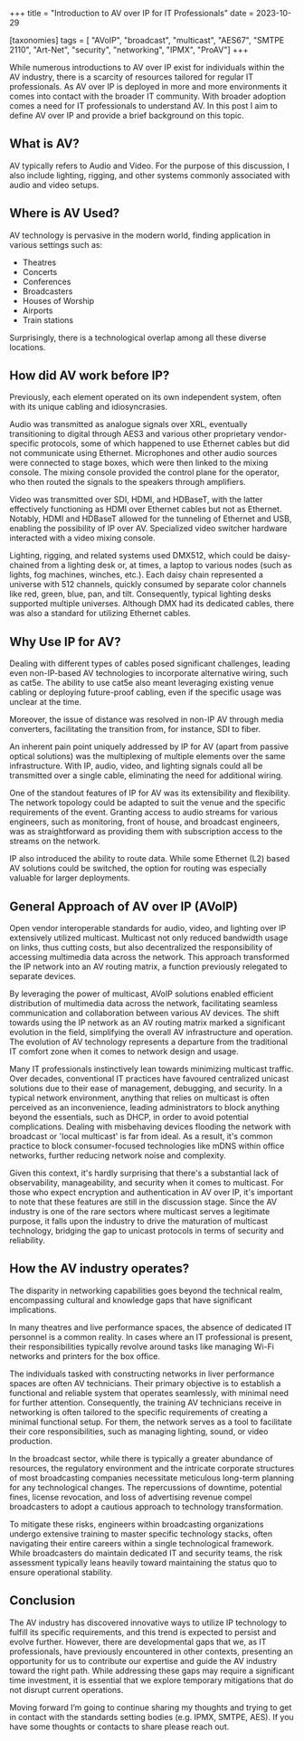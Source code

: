 +++
title = "Introduction to AV over IP for IT Professionals"
date = 2023-10-29

[taxonomies]
tags = [ "AVoIP", "broadcast", "multicast", "AES67", "SMTPE 2110", "Art-Net", "security", "networking", "IPMX", "ProAV"]
+++

While numerous introductions to AV over IP exist for individuals within the AV industry, there is a scarcity of resources tailored for regular IT professionals. As AV over IP is deployed in more and more environments it comes into contact with the broader IT community. With broader adoption comes a need for IT professionals to understand AV.  In this post I aim to define AV over IP and provide a brief background on this topic.

## What is AV?

AV typically refers to Audio and Video. For the purpose of this discussion, I also include lighting, rigging, and other systems commonly associated with audio and video setups.

## Where is AV Used?

AV technology is pervasive in the modern world, finding application in various settings such as:

- Theatres
- Concerts
- Conferences
- Broadcasters
- Houses of Worship
- Airports
- Train stations

Surprisingly, there is a technological overlap among all these diverse locations.

## How did AV work before IP?

Previously, each element operated on its own independent system, often with its
unique cabling and idiosyncrasies.

Audio was transmitted as analogue signals over XRL, eventually transitioning to
digital through AES3 and various other proprietary vendor-specific protocols,
some of which happened to use Ethernet cables but did not communicate using
Ethernet. Microphones and other audio sources were connected to stage boxes,
which were then linked to the mixing console. The mixing console provided the
control plane for the operator, who then routed the signals to the speakers
through amplifiers.

Video was transmitted over SDI, HDMI, and HDBaseT, with the latter effectively
functioning as HDMI over Ethernet cables but not as Ethernet. Notably, HDMI and
HDBaseT allowed for the tunneling of Ethernet and USB, enabling the possibility
of IP over AV. Specialized video switcher hardware interacted with a video
mixing console.

Lighting, rigging, and related systems used DMX512, which could be
daisy-chained from a lighting desk or, at times, a laptop to various nodes
(such as lights, fog machines, winches, etc.). Each daisy chain represented a
universe with 512 channels, quickly consumed by separate color channels like
red, green, blue, pan, and tilt. Consequently, typical lighting desks supported
multiple universes. Although DMX had its dedicated cables, there was also a
standard for utilizing Ethernet cables.

## Why Use IP for AV?

Dealing with different types of cables posed significant challenges, leading
even non-IP-based AV technologies to incorporate alternative wiring, such as
cat5e. The ability to use cat5e also meant leveraging existing venue cabling or
deploying future-proof cabling, even if the specific usage was unclear at the
time.

Moreover, the issue of distance was resolved in non-IP AV through media
converters, facilitating the transition from, for instance, SDI to fiber.

An inherent pain point uniquely addressed by IP for AV (apart from passive
optical solutions) was the multiplexing of multiple elements over the same
infrastructure. With IP, audio, video, and lighting signals could all be
transmitted over a single cable, eliminating the need for additional wiring.

One of the standout features of IP for AV was its extensibility and
flexibility. The network topology could be adapted to suit the venue and the
specific requirements of the event. Granting access to audio streams for
various engineers, such as monitoring, front of house, and broadcast engineers,
was as straightforward as providing them with subscription access to the
streams on the network.

IP also introduced the ability to route data. While some Ethernet (L2) based AV
solutions could be switched, the option for routing was especially valuable for
larger deployments.

## General Approach of AV over IP (AVoIP)

Open vendor interoperable standards for audio, video, and lighting over IP
extensively utilized multicast. Multicast not only reduced bandwidth usage on
links, thus cutting costs, but also decentralized the responsibility of
accessing multimedia data across the network. This approach transformed the IP
network into an AV routing matrix, a function previously relegated to separate
devices.

By leveraging the power of multicast, AVoIP solutions enabled efficient
distribution of multimedia data across the network, facilitating seamless
communication and collaboration between various AV devices. The shift towards
using the IP network as an AV routing matrix marked a significant evolution in
the field, simplifying the overall AV infrastructure and operation. The
evolution of AV technology represents a departure from the traditional IT
comfort zone when it comes to network design and usage.

Many IT professionals instinctively lean towards minimizing multicast traffic.
Over decades, conventional IT practices have favoured centralized unicast
solutions due to their ease of management, debugging, and security. In a
typical network environment, anything that relies on multicast is often
perceived as an inconvenience, leading administrators to block anything beyond
the essentials, such as DHCP, in order to avoid potential complications.
Dealing with misbehaving devices flooding the network with broadcast or 'local
multicast' is far from ideal. As a result, it's common practice to block
consumer-focused technologies like mDNS within office networks, further
reducing network noise and complexity.

Given this context, it's hardly surprising that there's a substantial lack of
observability, manageability, and security when it comes to multicast. For
those who expect encryption and authentication in AV over IP, it's important to
note that these features are still in the discussion stage. Since the AV
industry is one of the rare sectors where multicast serves a legitimate
purpose, it falls upon the industry to drive the maturation of multicast
technology, bridging the gap to unicast protocols in terms of security and
reliability.

## How the AV industry operates?

The disparity in networking capabilities goes beyond the technical realm,
encompassing cultural and knowledge gaps that have significant implications.

In many theatres and live performance spaces, the absence of dedicated IT
personnel is a common reality. In cases where an IT professional is present,
their responsibilities typically revolve around tasks like managing Wi-Fi
networks and printers for the box office.

The individuals tasked with constructing networks in liver performance spaces
are often AV technicians. Their primary objective is to establish a functional
and reliable system that operates seamlessly, with minimal need for further
attention. Consequently, the training AV technicians receive in networking is
often tailored to the specific requirements of creating a minimal functional
setup. For them, the network serves as a tool to facilitate their core
responsibilities, such as managing lighting, sound, or video production.

In the broadcast sector, while there is typically a greater abundance of
resources, the regulatory environment and the intricate corporate structures of
most broadcasting companies necessitate meticulous long-term planning for any
technological changes. The repercussions of downtime, potential fines, license
revocation, and loss of advertising revenue compel broadcasters to adopt a
cautious approach to technology transformation.

To mitigate these risks, engineers within broadcasting organizations undergo
extensive training to master specific technology stacks, often navigating their
entire careers within a single technological framework. While broadcasters do
maintain dedicated IT and security teams, the risk assessment typically leans
heavily toward maintaining the status quo to ensure operational stability.

## Conclusion

The AV industry has discovered innovative ways to utilize IP technology to
fulfill its specific requirements, and this trend is expected to persist and
evolve further. However, there are developmental gaps that we, as IT
professionals, have previously encountered in other contexts, presenting an
opportunity for us to contribute our expertise and guide the AV industry toward
the right path. While addressing these gaps may require a significant time
investment, it is essential that we explore temporary mitigations that do not
disrupt current operations.

Moving forward I’m going to continue sharing my thoughts and trying to get in
contact with the standards setting bodies (e.g. IPMX, SMTPE, AES). If you have
some thoughts or contacts to share  please reach out.
